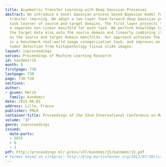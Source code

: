 ```yaml
---
title: Asymmetric Transfer Learning with Deep Gaussian Processes
abstract: We introduce a novel Gaussian process based Bayesian model for asymmetric
  transfer learning. We adopt a two-layer feed-forward deep Gaussian process as the
  task learner of source and target domains. The first layer projects the data onto
  a separate non-linear manifold for each task. We perform knowledge transfer by projecting
  the target data also onto the source domain and linearly combining its representations
  on the source and target domain manifolds. Our approach achieves the state-of-the-art
  in a benchmark real-world image categorization task, and improves on it in cross-tissue
  tumor detection from histopathology tissue slide images.
layout: inproceedings
series: Proceedings of Machine Learning Research
id: kandemir15
month: 0
firstpage: 730
lastpage: 738
page: 730-738
sections: 
author:
- given: Melih
  family: Kandemir
date: 2015-06-01
address: Lille, France
publisher: PMLR
container-title: Proceedings of the 32nd International Conference on Machine Learning
volume: '37'
genre: inproceedings
issued:
  date-parts:
  - 2015
  - 6
  - 1
pdf: http://proceedings.mlr.press/v37/kandemir15/kandemir15.pdf
# Format based on citeproc: http://blog.martinfenner.org/2013/07/30/citeproc-yaml-for-bibliographies/
---
```

